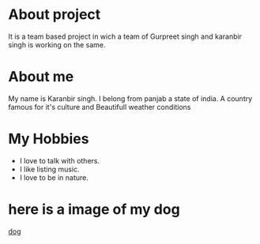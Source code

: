# About project 
It is a team based project in wich a team of Gurpreet singh and karanbir singh is working on the same.
# About me 
My name is Karanbir singh. I belong from panjab a state of india. A country famous for it's culture and Beautifull weather conditions 
# My Hobbies 
- I love to talk with others.
- I like listing music.
- I love to be in nature.
# here is a image of my dog 
[dog](image/dog.jpeg)